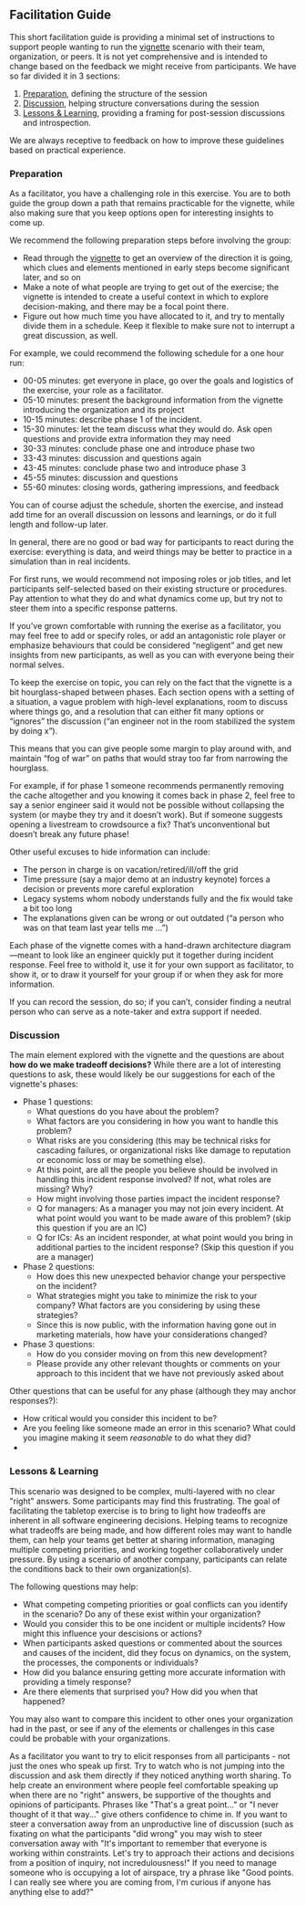 ## Facilitation Guide

This short facilitation guide is providing a minimal set of instructions to support people wanting to run the [vignette](../scenario/vignette.md) scenario with their team, organization, or peers. It is not yet comprehensive and is intended to change based on the feedback we might receive from participants. We have so far divided it in 3 sections:

1. [Preparation](#preparation), defining the structure of the session
2. [Discussion](#discussion), helping structure conversations during the session
3. [Lessons & Learning](#lessons-learning), providing a framing for post-session discussions and introspection.

We are always receptive to feedback on how to improve these guidelines based on practical experience.

### Preparation

As a facilitator, you have a challenging role in this exercise. You are to both guide the group down a path that remains practicable for the vignette, while also making sure that you keep options open for interesting insights to come up.

We recommend the following preparation steps before involving the group:

- Read through the [vignette](../scenario/vignette.md) to get an overview of the direction it is going, which clues and elements mentioned in early steps become significant later, and so on
- Make a note of what people are trying to get out of the exercise; the vignette is intended to create a useful context in which to explore decision-making, and there may be a focal point there.
- Figure out how much time you have allocated to it, and try to mentally divide them in a schedule.  Keep it flexible to make sure not to interrupt a great discussion, as well.

For example, we could recommend the following schedule for a one hour run:

- 00-05 minutes: get everyone in place, go over the goals and logistics of the exercise, your role as a facilitator.
- 05-10 minutes: present the background information from the vignette introducing the organization and its project
- 10-15 minutes: describe phase 1 of the incident.
- 15-30 minutes: let the team discuss what they would do. Ask open questions and provide extra information they may need
- 30-33 minutes: conclude phase one and introduce phase two
- 33-43 minutes: discussion and questions again
- 43-45 minutes: conclude phase two and introduce phase 3
- 45-55 minutes: discussion and questions
- 55-60 minutes: closing words, gathering impressions, and  feedback

You can of course adjust the schedule, shorten the exercise, and instead add time for an overall discussion on lessons and learnings, or do it full length and follow-up later.

In general, there are no good or bad way for participants to react during the exercise: everything is data, and weird things may be better to practice in a simulation than in real incidents.

For first runs, we would recommend not imposing roles or job titles, and let participants self-selected based on their existing structure or procedures. Pay attention to what they do and what dynamics come up, but try not to steer them into a specific response patterns.

If you've grown comfortable with running the exerise as a facilitator, you may feel free to add or specify roles, or add an antagonistic role player or emphasize behaviours that could be considered “negligent” and get new insights from new participants, as well as you can with everyone being their normal selves.

To keep the exercise on topic, you can rely on the fact that the vignette is a bit hourglass-shaped between phases. Each section opens with a setting of a situation, a vague problem with high-level explanations, room to discuss where things go, and a resolution that can either fit many options or “ignores” the discussion (“an engineer not in the room stabilized the system by doing x”).

This means that you can give people some margin to play around with, and maintain “fog of war” on paths that would stray too far from narrowing the hourglass.

For example, if for phase 1 someone recommends permanently removing the cache altogether and you knowing it comes back in phase 2, feel free to say a senior engineer said it would not be possible without collapsing the system (or maybe they try and it doesn’t work). But if someone suggests opening a livestream to crowdsource a fix? That’s unconventional but doesn’t break any future phase!

Other useful excuses to hide information can include:

- The person in charge is on vacation/retired/ill/off the grid 
- Time pressure (say a major demo at an industry keynote) forces a decision or prevents more careful exploration
- Legacy systems whom nobody understands fully and the fix would take a bit too long
- The explanations given can be wrong or out outdated (“a person who was on that team last year tells me …”)

Each phase of the vignette comes with a hand-drawn architecture diagram—meant to look like an engineer quickly put it together during incident response. Feel free to withold it, use it for your own support as facilitator, to show it, or to draw it yourself for your group if or when they ask for more information.

If you can record the session, do so; if you can’t, consider finding a neutral person who can serve as a note-taker and extra support if needed. 

### Discussion

The main element explored with the vignette and the questions are about **how do we make tradeoff decisions?** While there are a lot of interesting questions to ask, these would likely be our suggestions for each of the vignette's phases:

- Phase 1 questions:
  - What questions do you have about the problem?
  - What factors are you considering in how you want to handle this problem?
  - What risks are you considering (this may be technical risks for cascading failures, or organizational risks like damage to reputation or economic loss or may be something else). 
  - At this point, are all the people you believe should be involved in handling this incident response involved? If not, what roles are missing? Why? 
  - How might involving those parties impact the incident response?
  - Q for managers: As a manager you may not join every incident. At what point would you want to be made aware of this problem? (skip this question if you are an IC)
  - Q for ICs: As an incident responder, at what point would you bring in additional parties to the incident response? (Skip this question if you are a manager)
- Phase 2 questions:
  - How does this new unexpected behavior change your perspective on the incident?
  - What strategies might you take to minimize the risk to your company? What factors are you considering by using these strategies?
  - Since this is now public, with the information having gone out in marketing materials, how have your considerations changed?
- Phase 3 questions:
  - How do you consider moving on from this new development?
  - Please provide any other relevant thoughts or comments on your approach to this incident that we have not previously asked about

Other questions that can be useful for any phase (although they may anchor responses?):
  - How critical would you consider this incident to be?
  - Are you feeling like someone made an error in this scenario? What could you imagine making it seem _reasonable_ to do what they did?
  - 

### Lessons & Learning

This scenario was designed to be complex, multi-layered with no clear "right" answers. Some participants may find this frustrating. The goal of facilitating the tabletop exercise is to bring to light how tradeoffs are inherent in all software engineering decisions.  Helping teams to recognize what tradeoffs are being made, and how different roles may want to handle them, can help your teams get better at sharing information, managing multiple competing priorities, and working together collaboratively under pressure. By using a scenario of another company, participants can relate the conditions back to their own organization(s).

The following questions may help:

 - What competing competing priorities or goal conflicts can you identify in the scenario? Do any of these exist within your organization?
 - Would you consider this to be one incident or multiple incidents? How might this influence your descisions or actions?
 - When participants asked questions or commented about the sources and causes of the incident, did they focus on dynamics, on the system, the processes, the components or individuals? 
 - How did you balance ensuring getting more accurate information with providing a timely response?
 - Are there elements that surprised you? How did you when that happened?

You may also want to compare this incident to other ones your organization had in the past, or see if any of the elements or challenges in this case could be probable with your organizations.

As a facilitator you want to try to elicit responses from all participants - not just the ones who speak up first.  Try to watch who is not jumping into the discussion and ask them directly if they noticed anything worth sharing. To help create an environment where people feel comfortable speaking up when there are no "right" answers, be supportive of the thoughts and opinions of participants. Phrases like "That's a great point..." or "I never thought of it that way..." give others confidence to chime in.  If you want to steer a conversation away from an unproductive line of discussion (such as fixating on what the participants "did wrong" you may wish to steer conversation away with "It's important to remember that everyone is working within constraints. Let's try to approach their actions and decisions from a position of inquiry, not incredulousness!" 
If you need to manage someone who is occupying a lot of airspace, try a phrase like "Good points. I can really see where you are coming from, I'm curious if anyone has anything else to add?"
